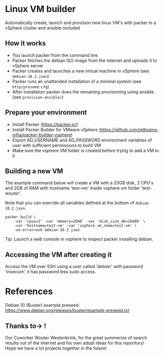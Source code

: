 # Linux VM builder
Automatically create, launch and provision new linux VM's with packer in a vSphere cluster and ansible included

## How it works
- You launch packer from the command line
- Packer fetches the debian ISO image from the internet and uploads it to vSphere server
- Packer creates and launches a new virtual machine in vSphere (see `debian-10.2.json`)
- Packer runs an unattended installation of a minimal system (see `http/preseed.cfg`)
- After installation packer does the remaining provisioning using ansible (see `provision-ansible/`) 

## Prepare your environment
- Install Packer (https://packer.io/)
- Install Packer Builder for VMware vSphere (https://github.com/jetbrains-infra/packer-builder-vsphere)
- Export AD_USERNAME and AD_PASSWORD environment variables of user with sufficient permissions to build VM
- Make sure the vsphere VM folder is created before trying to add a VM to it    

## Building a new VM
The example command below will create a VM with a 20GB disk, 2 CPU's and 2GB of RAM with hostname 'test-vm'
inside vsphere vm folder 'test-wouter'.

Note that you can override all variables defined at the bottom of `debian-10.2.json`.
```
packer build \
    -var 'cpus=2' -var 'memory=2048' -var 'disk_size_mb=20480' \
    -var 'hostname=test-vm' -var 'vsphere_vm_name=test-vm' \
    -on-error=ask debian-10.2.json
```

Tip: Launch a web console in vsphere to inspect packer installing debian.

## Accessing the VM after creating it
Access the VM over SSH using a user called 'debian' with password 'insecure', it has password less sudo access.

# References
Debian 10 (Buster) example preseed: https://www.debian.org/releases/buster/example-preseed.txt

## Thanks to-> !
Our Coworker Wouter Westenbrink, for the great summerize of search results out of the internet and his own adopt ideas for this reporitory!  
Hope we have a lot projects together in the future!
